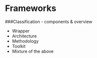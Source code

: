 Frameworks
==========

###Classification - components & overview

* Wrapper
* Architecture
* Methodology
* Toolkit
* Mixture of the above